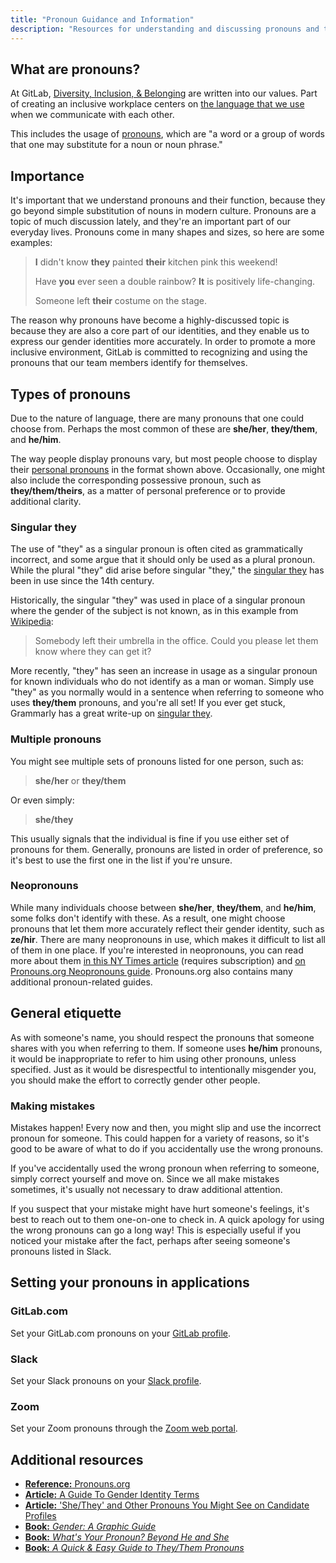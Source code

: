 ```yaml
---
title: "Pronoun Guidance and Information"
description: "Resources for understanding and discussing pronouns and their usage at GitLab."
---
```


## What are pronouns?

At GitLab, [Diversity, Inclusion, & Belonging](/handbook/values/#diversity-inclusion) are written into our values.
Part of creating an inclusive workplace centers on
[the language that we use](/handbook/values/#inclusive-language--pronouns) when we communicate with each other.

This includes the usage of [pronouns](https://en.wikipedia.org/wiki/Pronoun), which are "a word or a group of words that
one may substitute for a noun or noun phrase."

## Importance

It's important that we understand pronouns and their function, because they go beyond simple substitution of nouns in
modern culture. Pronouns are a topic of much discussion lately, and they're an important part of our everyday lives.
Pronouns come in many shapes and sizes, so here are some examples:

> **I** didn't know **they** painted **their** kitchen pink this weekend!
>
> Have **you** ever seen a double rainbow? **It** is positively life-changing.
>
> Someone left **their** costume on the stage.

The reason why pronouns have become a highly-discussed topic is because they are also a core part of our identities, and
they enable us to express our gender identities more accurately. In order to promote a more inclusive environment, GitLab
is committed to recognizing and using the pronouns that our team members identify for themselves.

## Types of pronouns

Due to the nature of language, there are many pronouns that one could choose from. Perhaps the most common of these are
**she/her**, **they/them**, and **he/him**.

The way people display pronouns vary, but most people choose to display their
[personal pronouns](https://www.grammarly.com/blog/personal-pronouns/) in the format shown above. Occasionally, one might
also include the corresponding possessive pronoun, such as **they/them/theirs**, as a matter of personal preference or
to provide additional clarity.

### Singular they

The use of "they" as a singular pronoun is often cited as grammatically incorrect, and some argue that it should only be
used as a plural pronoun. While the plural "they" did arise before singular "they," the [singular they](https://en.wikipedia.org/wiki/Singular_they) has been in use since the 14th century.

Historically, the singular "they" was used in place of a singular pronoun where the gender of the subject is not known,
as in this example from [Wikipedia](https://en.wikipedia.org/wiki/Singular_they):

> Somebody left their umbrella in the office. Could you please let them know where they can get it?

More recently, "they" has seen an increase in usage as a singular pronoun for known individuals who do not identify as
a man or woman. Simply use "they" as you normally would in a sentence when referring to someone who uses **they/them**
pronouns, and you're all set! If you ever get stuck, Grammarly has a great write-up on
[singular they](https://www.grammarly.com/blog/use-the-singular-they/).

### Multiple pronouns

You might see multiple sets of pronouns listed for one person, such as:

> **she/her** or **they/them**

Or even simply:

> **she/they**

This usually signals that the individual is fine if you use either set of pronouns for them. Generally, pronouns are
listed in order of preference, so it's best to use the first one in the list if you're unsure.

### Neopronouns

While many individuals choose between **she/her**, **they/them**, and **he/him**, some folks don't identify with these.
As a result, one might choose pronouns that let them more accurately reflect their gender identity, such as **ze/hir**.
There are many neopronouns in use, which makes it difficult to list all of them in one place. If you're interested in neopronouns, you can read more
about them [in this NY Times article](https://www.nytimes.com/2021/04/08/style/neopronouns-nonbinary-explainer.html)
(requires subscription) and [on Pronouns.org Neopronouns guide](https://pronouns.org/neopronouns). Pronouns.org also
contains many additional pronoun-related guides.

## General etiquette

As with someone's name, you should respect the pronouns that someone shares with you when referring to them. If someone
uses **he/him** pronouns, it would be inappropriate to refer to him using other pronouns, unless specified. Just as it
would be disrespectful to intentionally misgender you, you should make the effort to correctly gender other people.

### Making mistakes

Mistakes happen! Every now and then, you might slip and use the incorrect pronoun for someone. This could happen for a
variety of reasons, so it's good to be aware of what to do if you accidentally use the wrong pronouns.

If you've accidentally used the wrong pronoun when referring to someone, simply correct yourself and move on. Since we
all make mistakes sometimes, it's usually not necessary to draw additional attention.

If you suspect that your mistake might have hurt someone's feelings, it's best to reach out to them one-on-one to check
in. A quick apology for using the wrong pronouns can go a long way! This is especially useful if you noticed your
mistake after the fact, perhaps after seeing someone's pronouns listed in Slack.

## Setting your pronouns in applications

### GitLab.com

Set your GitLab.com pronouns on your [GitLab profile](https://docs.gitlab.com/ee/user/profile/#add-your-gender-pronouns).

### Slack

Set your Slack pronouns on your [Slack profile](https://slack.com/help/articles/204092246-Edit-your-profile).

### Zoom

Set your Zoom pronouns through the [Zoom web portal](https://support.zoom.us/hc/en-us/articles/4402698027533-Adding-and-sharing-your-pronouns#h_01F89H5DCX04A6QG8Q3MS69Q4J).

## Additional resources

- [**Reference:** Pronouns.org](https://pronouns.org/)
- [**Article:** A Guide To Gender Identity Terms](https://www.npr.org/2021/06/02/996319297/gender-identity-pronouns-expression-guide-lgbtq)
- [**Article:** 'She/They' and Other Pronouns You Might See on Candidate Profiles](https://www.linkedin.com/business/talent/blog/talent-acquisition/pronouns-you-might-see-on-candidate-profiles)
- [**Book:** *Gender: A Graphic Guide*](https://www.introducingbooks.com/ib-title/gender-a-graphic-guide/)
- [**Book:** *What's Your Pronoun? Beyond He and She*](https://wwnorton.com/books/9781631496042)
- [**Book:** *A Quick & Easy Guide to They/Them Pronouns*](https://onipress.com/collections/limerence-press/products/a-quick-easy-guide-to-they-them-pronouns)

